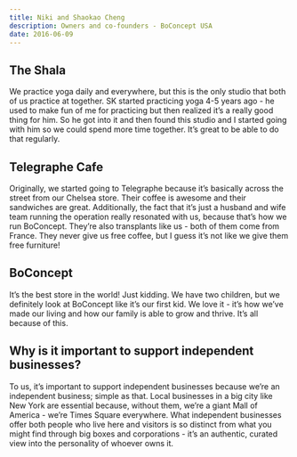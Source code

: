 ```yaml
---
title: Niki and Shaokao Cheng
description: Owners and co-founders - BoConcept USA
date: 2016-06-09
---
```


## The Shala

We practice yoga daily and everywhere, but this is the only studio that both of us practice at together. SK started practicing yoga 4-5 years ago - he used to make fun of me for practicing but then realized it’s a really good thing for him. So he got into it and then found this studio and I started going with him so we could spend more time together. It’s great to be able to do that regularly.

## Telegraphe Cafe

Originally, we started going to Telegraphe because it’s basically across the street from our Chelsea store. Their coffee is awesome and their sandwiches are great. Additionally, the fact that it’s just a husband and wife team running the operation really resonated with us, because that’s how we run BoConcept. They’re also transplants like us - both of them come from France. They never give us free coffee, but I guess it’s not like we give them free furniture!

## BoConcept

It’s the best store in the world! Just kidding. We have two children, but we definitely look at BoConcept like it’s our first kid. We love it - it’s how we’ve made our living and how our family is able to grow and thrive. It’s all because of this.

## Why is it important to support independent businesses?

To us, it’s important to support independent businesses because we’re an independent business; simple as that. Local businesses in a big city like New York are essential because, without them, we’re a giant Mall of America - we’re Times Square everywhere. What independent businesses offer both people who live here and visitors is so distinct from what you might find through big boxes and corporations - it’s an authentic, curated view into the personality of whoever owns it.


